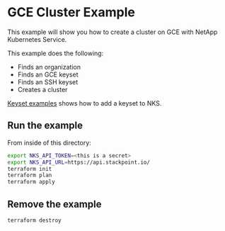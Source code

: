 # GCE Cluster Example

This example will show you how to create a cluster on GCE with NetApp Kubernetes Service.

This example does the following:

- Finds an organization
- Finds an GCE keyset
- Finds an SSH keyset
- Creates a cluster

[Keyset examples](/examples/keysets) shows how to add a keyset to NKS.

## Run the example

From inside of this directory:

```bash
export NKS_API_TOKEN=<this is a secret>
export NKS_API_URL=https://api.stackpoint.io/
terraform init
terraform plan
terraform apply
```

## Remove the example

```bash
terraform destroy
```
